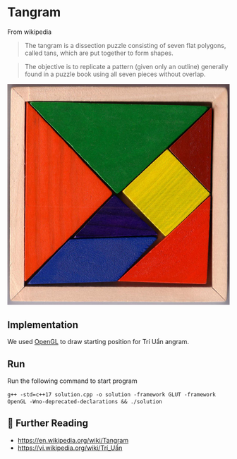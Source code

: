 # Tangram

From wikipedia

> The tangram is a dissection puzzle consisting of seven flat polygons, called tans, which are put together to form shapes.

> The objective is to replicate a pattern (given only an outline) generally found in a puzzle book using all seven pieces without overlap.

![](images/Tangram_set_00.jpeg)



## Implementation 

We used [OpenGL](https://www.opengl.org/) to draw starting position for Trí Uẩn angram.

## Run 

Run the following command to start program

```
g++ -std=c++17 solution.cpp -o solution -framework GLUT -framework OpenGL -Wno-deprecated-declarations && ./solution
```



## 🔗 Further Reading

* https://en.wikipedia.org/wiki/Tangram
* https://vi.wikipedia.org/wiki/Trí_Uẩn